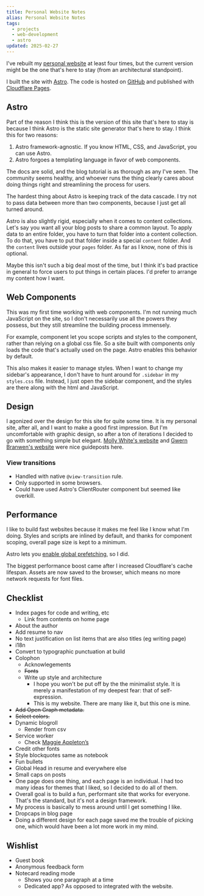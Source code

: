 ```yaml
---
title: Personal Website Notes
alias: Personal Website Notes
tags:
  - projects
  - web-development
  - astro
updated: 2025-02-27
---
```


I've rebuilt my [personal website](https://samfeldstein.xyz) at least four times, but the current version might be the one that's here to stay (from an architectural standpoint).

I built the site with [Astro](https://astro.build). The code is hosted on [GitHub](https://github.com/seldstein/personal-site-astro) and published with [Cloudflare Pages](https://pages.cloudflare.com).

## Astro

Part of the reason I think this is the version of this site that's here to stay is because I think Astro is the static site generator that's here to stay. I think this for two reasons:

1. Astro framework-agnostic. If you know HTML, CSS, and JavaScript, you can use Astro.
2. Astro forgoes a templating language in favor of web components.

The docs are solid, and the blog tutorial is as thorough as any I've seen. The community seems healthy, and whoever runs the thing clearly cares about doing things right and streamlining the process for users.

The hardest thing about Astro is keeping track of the data cascade. I try not to pass data between more than two components, because I just get all turned around.

Astro is also slightly rigid, especially when it comes to content collections. Let's say you want all your blog posts to share a common layout. To apply data to an entire folder, you have to turn that folder into a content collection. To do that, you have to put that folder inside a special `content` folder. And the `content` lives outside your `pages` folder. As far as I know, none of this is optional.

Maybe this isn't such a big deal most of the time, but I think it's bad practice in general to force users to put things in certain places. I'd prefer to arrange my content how I want.

## Web Components

This was my first time working with web components. I'm not running much JavaScript on the site, so I don't necessarily use all the powers they possess, but they still streamline the building process immensely.

For example, component let you scope scripts and styles to the component, rather than relying on a global css file. So a site built with components only loads the code that's actually used on the page. Astro enables this behavior by default.

This also makes it easier to manage styles. When I want to change my sidebar's appearance, I don't have to hunt around for `.sidebar` in my `styles.css` file. Instead, I just open the sidebar component, and the styles are there along with the html and JavaScript.

## Design

I agonized over the design for this site for quite some time. It is my personal site, after all, and I want to make a good first impression. But I'm uncomfortable with graphic design, so after a ton of iterations I decided to go with something simple but elegant. [Molly White's website](https://www.mollywhite.net) and [Gwern Branwen's website](https://gwern.net) were nice guideposts here.

### View transitions

- Handled with native `@view-transition` rule.
- Only supported in some browsers.
- Could have used Astro's ClientRouter component but seemed like overkill.

## Performance

I like to build fast websites because it makes me feel like I know what I'm doing. Styles and scripts are inlined by default, and thanks for component scoping, overall page size is kept to a minimum.

Astro lets you [enable global prefetching](https://docs.astro.build/en/guides/prefetch/#enable-prefetching), so I did.

The biggest performance boost came after I increased Cloudflare's cache lifespan. Assets are now saved to the browser, which means no more network requests for font files.

## Checklist

- Index pages for code and writing, etc
	- Link from contents on home page
- About the author
- Add resume to nav
- No text justification on list items that are also titles (eg writing page)
- i18n
- Convert to typographic punctuation at build
- Colophon
	- Acknowlegements
	- ~~Fonts~~
	- Write up style and architecture
		- I hope you won't be put off by the the minimalist style. It is merely a manifestation of my deepest fear: that of self-expression.
		- This is my website. There are many like it, but this one is mine.
- ~~Add Open Graph metadata.~~
- ~~Select colors.~~
- Dynamic blogroll
	- Render from csv
- Service worker
	- Check [Maggie Appleton’s](maggieappleton.com)
- Credit other fonts
- Style blockquotes same as notebook
- Fun bullets
- Global Head in resume and everywhere else
- Small caps on posts
- One page does one thing, and each page is an individual. I had too many ideas for themes that I liked, so I decided to do all of them.
- Overall goal is to build a fun, performant site that works for everyone. That's the standard, but it's not a design framework.
- My process is basically to mess around until I get something I like.
- Dropcaps in blog page
- Doing a different design for each page saved me the trouble of picking one, which would have been a lot more work in my mind.

## Wishlist

- Guest book
- Anonymous feedback form
- Notecard reading mode
	- Shows you one paragraph at a time
	- Dedicated app? As opposed to integrated with the website.
